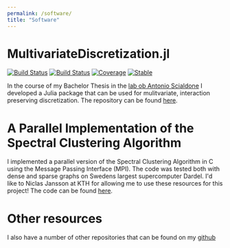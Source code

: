 ```yaml
---
permalink: /software/
title: "Software"
---
```




# MultivariateDiscretization.jl

[![Build Status](https://travis-ci.com/niclaspopp/MultivariateDiscretization.jl.svg?branch=master)](https://travis-ci.com/niclaspopp/MultivariateDiscretization.jl)
[![Build Status](https://ci.appveyor.com/api/projects/status/github/niclaspopp/MultivariateDiscretization.jl?svg=true)](https://ci.appveyor.com/project/niclaspopp/MultivariateDiscretization-jl)
[![Coverage](https://codecov.io/gh/niclaspopp/MultivariateDiscretization.jl/branch/master/graph/badge.svg)](https://codecov.io/gh/niclaspopp/MultivariateDiscretization.jl)
[![Stable](https://img.shields.io/badge/docs-stable-blue.svg)](https://github.com/niclaspopp/MultivariateDiscretization.jl/blob/master/MultivariateDiscretization/Doc%20v0.1.0.ipynb)
<br/>

In the course of my Bachelor Thesis in the [lab ob Antonio Scialdone](https://www.helmholtz-munich.de/ies/research/physics-and-data-based-modelling-of-cellular-decision-making/research/index.html) I developed a Julia package that can be used for mulitvariate, interaction preserving discretization. The repository can be found [here](https://github.com/niclaspopp/MultivariateDiscretization.jl).

# A Parallel Implementation of the Spectral Clustering Algorithm

I implemented a parallel version of the Spectral Clustering Algorithm in C using the Message Passing Interface (MPI). The code was tested both with dense and sparse graphs on Swedens largest supercomputer Dardel. I'd like to Niclas Jansson at KTH for allowing me to use these resources for this project! The code can be found [here](https://github.com/niclaspopp/SpectralClusteringMPI).


# Other resources

I also have a number of other repositories that can be found on my [github](https://github.com/niclaspopp)
